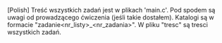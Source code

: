 [Polish]
Treść wszystkich zadań jest w plikach 'main.c'. Pod spodem są uwagi od prowadzącego ćwiczenia (jeśli takie dostałem). Katalogi są w formacie "zadanie<nr_listy>_<nr_zadania>". W pliku "tresc" są tresci wszystkich zadań.